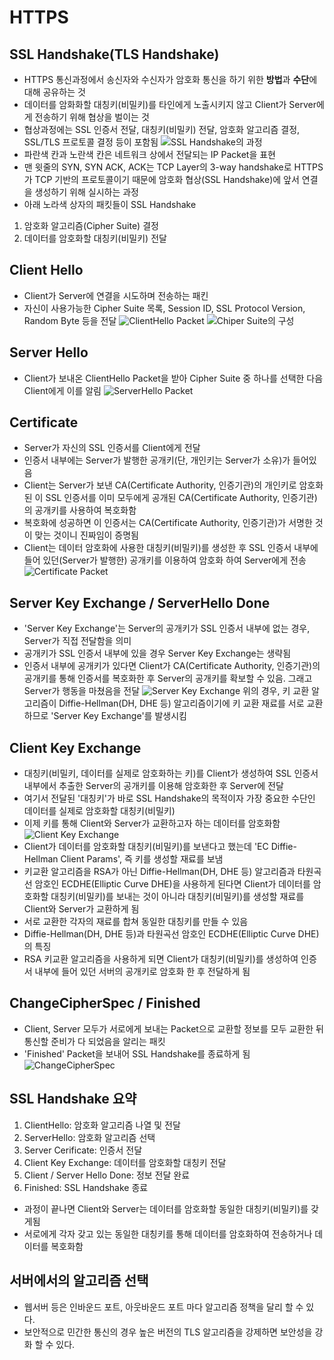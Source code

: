 # HTTPS
## SSL Handshake(TLS Handshake)
- HTTPS 통신과정에서 송신자와 수신자가 암호화 통신을 하기 위한 **방법**과 **수단**에 대해 공유하는 것
- 데이터를 암화화할 대칭키(비밀키)를 타인에게 노출시키지 않고 Client가 Server에게 전송하기 위해 협상을 벌이는 것
- 협상과정에는 SSL 인증서 전달, 대칭키(비밀키) 전달, 암호화 알고리즘 결정, SSL/TLS 프로토콜 결정 등이 포함됨
![SSL Handshake의 과정](https://github.com/gijeogiya/TIL/assets/97646078/4eed041b-5ea5-4878-b6b5-2a4df526b08a)
- 파란색 칸과 노란색 칸은 네트워크 상에서 전달되는 IP Packet을 표현
- 맨 윗줄의 SYN, SYN ACK, ACK는 TCP Layer의 3-way handshake로 HTTPS가 TCP 기반의 프로토콜이기 때문에 암호화 협상(SSL Handshake)에 앞서 연결을 생성하기 위해 실시하는 과정
- 아래 노라색 상자의 패킷들이 SSL Handshake
1. 암호화 알고리즘(Cipher Suite) 결정
2. 데이터를 암호화할 대칭키(비밀키) 전달
## Client Hello
- Client가 Server에 연결을 시도하며 전송하는 패킨
- 자신이 사용가능한 Cipher Suite 목록, Session ID, SSL Protocol Version, Random Byte 등을 전달
![ClientHello Packet](https://github.com/gijeogiya/TIL/assets/97646078/72c6230c-5adf-4758-8d1b-612c043063b5)
![Chiper Suite의 구성](https://github.com/gijeogiya/TIL/assets/97646078/31435b03-29ed-4d11-b88f-800af958540f)
## Server Hello
- Client가 보내온 ClientHello Packet을 받아 Cipher Suite 중 하나를 선택한 다음 Client에게 이를 알림
![ServerHello Packet](https://github.com/gijeogiya/TIL/assets/97646078/60a6983e-492b-4431-871b-4129e9f6dcb1)
## Certificate
- Server가 자신의 SSL 인증서를 Client에게 전달
- 인증서 내부에는 Server가 발행한 공개키(단, 개인키는 Server가 소유)가 들어있음
- Client는 Server가 보낸 CA(Certificate Authority, 인증기관)의 개인키로 암호화된 이 SSL 인증서를 이미 모두에게 공개된 CA(Certificate Authority, 인증기관)의 공개키를 사용하여 복호화함
- 복호화에 성공하면 이 인증서는 CA(Certificate Authority, 인증기관)가 서명한 것이 맞는 것이니 진짜임이 증명됨
- Client는 데이터 암호화에 사용한 대칭키(비밀키)를 생성한 후 SSL 인증서 내부에 들어 있던(Server가 발행한) 공개키를 이용하여 암호화 하여 Server에게 전송
![Certificate Packet](https://github.com/gijeogiya/TIL/assets/97646078/c81fd3ce-d8d5-4a0c-a5d8-9159773e9062)
## Server Key Exchange / ServerHello Done
- 'Server Key Exchange'는 Server의 공개키가 SSL 인증서 내부에 없는 경우, Server가 직접 전달함을 의미
- 공개키가 SSL 인증서 내부에 있을 경우 Server Key Exchange는 생략됨
- 인증서 내부에 공개키가 있다면 Client가 CA(Certificate Authority, 인증기관)의 공개키를 통해 인증서를 복호화한 후 Server의 공개키를 확보할 수 있음. 그래고 Server가 행동을 마쳤음을 전달
![Server Key Exchange](https://github.com/gijeogiya/TIL/assets/97646078/57fa3e48-33ff-4642-8bc0-cea18c629171)
위의 경우, 키 교환 알고리즘이 Diffie-Hellman(DH, DHE 등) 알고리즘이기에 키 교환 재료를 서로 교환하므로 'Server Key Exchange'를 발생시킴
## Client Key Exchange
- 대칭키(비밀키, 데이터를 실제로 암호화하는 키)를 Client가 생성하여 SSL 인증서 내부에서 추출한 Server의 공개키를 이용해 암호화한 후 Server에 전달
- 여기서 전달된 '대칭키'가 바로 SSL Handshake의 목적이자 가장 중요한 수단인 데이터를 실제로 암호화할 대칭키(비밀키)
- 이제 키를 통해 Client와 Server가 교환하고자 하는 데이터를 암호화함
![Client Key Exchange](https://github.com/gijeogiya/TIL/assets/97646078/f13e3159-743a-4024-ac09-ab6cc602f41f)
- Client가 데이터를 암호화할 대칭키(비밀키)를 보낸다고 했는데 'EC Diffie-Hellman Client Params', 즉 키를 생성할 재료를 보냄
- 키교환 알고리즘을 RSA가 아닌 Diffie-Hellman(DH, DHE 등) 알고리즘과 타원곡선 암호인 ECDHE(Elliptic Curve DHE)을 사용하게 된다면 Client가 데이터를 암호화할 대칭키(비밀키)를 보내는 것이 아니라 대칭키(비밀키)를 생성할 재료를 Client와 Server가 교환하게 됨
- 서로 교환한 각자의 재료를 합쳐 동일한 대칭키를 만들 수 있음
- Diffie-Hellman(DH, DHE 등)과 타원곡선 암호인 ECDHE(Elliptic Curve DHE)의 특징
- RSA 키교환 알고리즘을 사용하게 되면 Client가 대칭키(비밀키)를 생성하여 인증서 내부에 들어 있던 서버의 공개키로 암호화 한 후 전달하게 됨
## ChangeCipherSpec / Finished
- Client, Server 모두가 서로에게 보내는 Packet으로 교환할 정보를 모두 교환한 뒤 통신할 준비가 다 되었음을 알리는 패킷
- 'Finished' Packet을 보내어 SSL Handshake를 종료하게 됨
![ChangeCipherSpec](https://github.com/gijeogiya/TIL/assets/97646078/279434b1-bfdf-4d40-ae6f-e5decf7442c9)
## SSL Handshake 요약
1. ClientHello: 암호화 알고리즘 나열 및 전달
2. ServerHello: 암호화 알고리즘 선택
3. Server Cerificate: 인증서 전달
4. Client Key Exchange: 데이터를 암호화할 대칭키 전달
5. Client / Server Hello Done: 정보 전달 완료
6. Finished: SSL Handshake 종료
- 과정이 끝나면 Client와 Server는 데이터를 암호화할 동일한 대칭키(비밀키)를 갖게됨
- 서로에게 각자 갖고 있는 동일한 대칭키를 통해 데이터를 암호화하여 전송하거나 데이터를 복호화함

## 서버에서의 알고리즘 선택
- 웹서버 등은 인바운드 포트, 아웃바운드 포트 마다 알고리즘 정책을 달리 할 수 있다.
- 보안적으로 민간한 통신의 경우 높은 버전의 TLS 알고리즘을 강제하면 보안성을 강화 할 수 있다.
